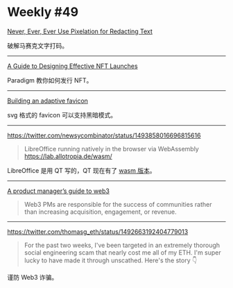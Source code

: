 # Weekly #49

[Never, Ever, Ever Use Pixelation for Redacting Text](https://bishopfox.com/blog/unredacter-tool-never-pixelation)

破解马赛克文字打码。

---

[A Guide to Designing Effective NFT Launches](https://www.paradigm.xyz/2021/10/a-guide-to-designing-effective-nft-launches)

Paradigm 教你如何发行 NFT。

---

[Building an adaptive favicon](https://web.dev/building-an-adaptive-favicon/)

svg 格式的 favicon 可以支持黑暗模式。

---

https://twitter.com/newsycombinator/status/1493858016696815616

> LibreOffice running natively in the browser via WebAssembly https://lab.allotropia.de/wasm/

LibreOffice 是用 QT 写的，QT 现在有了 [wasm 版本](https://doc.qt.io/qt-5/wasm.html)。

---

[A product manager’s guide to web3](https://www.lennysnewsletter.com/p/a-product-managers-guide-to-web3)

> Web3 PMs are responsible for the success of communities rather than increasing acquisition, engagement, or revenue.

---

https://twitter.com/thomasg_eth/status/1492663192404779013

> For the past two weeks, I've been targeted in an extremely thorough social engineering scam that nearly cost me all of my ETH. I'm super lucky to have made it through unscathed. Here's the story 👇

谨防 Web3 诈骗。
